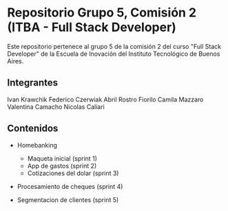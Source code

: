 # Repositorio Grupo 5, Comisión 2 (ITBA - Full Stack Developer)

Este repositorio pertenece al grupo 5 de la comisión 2 del curso "Full Stack Developer" de la Escuela de Inovación del Instituto Tecnológico de Buenos Aires.

## Integrantes

Ivan Krawchik
Federico Czerwiak
Abril Rostro Fiorilo
Camila Mazzaro
Valentina Camacho
Nicolas Caliari

## Contenidos

* Homebanking

    * Maqueta inicial (sprint 1) 
    * App de gastos (sprint 2) 
    * Cotizaciones del dolar (sprint 3) 
    
* Procesamiento de cheques (sprint 4) 

* Segmentacion de clientes (sprint 5) 
